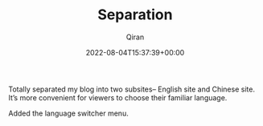 ﻿---
title: Separation
author: Qiran
type: post
date: 2022-08-04T15:37:39+00:00
aliases: ["/separation/"]
xyz_twap:
  - 1
categories:
  - Building Site

---
Totally separated my blog into two subsites&#8211; English site and Chinese site. It&#8217;s more convenient for viewers to choose their familiar language.

Added the language switcher menu.
